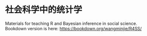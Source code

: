 # 社会科学中的统计学
Materials for teaching R and Bayesian inference in social science. 
Bookdown version is here: https://bookdown.org/wangminjie/R4SS/
